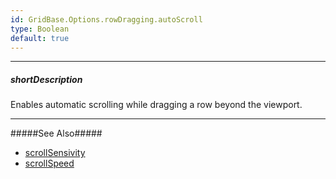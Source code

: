 ```yaml
---
id: GridBase.Options.rowDragging.autoScroll
type: Boolean
default: true
---
```

---
##### shortDescription
Enables automatic scrolling while dragging a row beyond the viewport.

---
#####See Also#####
- [scrollSensivity]({basewidgetpath}/Configuration/rowDragging/#scrollSensitivity)
- [scrollSpeed]({basewidgetpath}/Configuration/rowDragging/#scrollSpeed)
